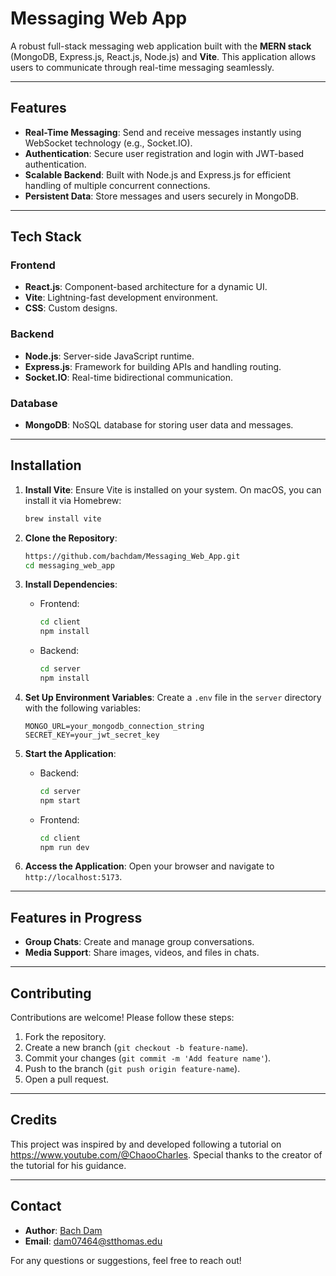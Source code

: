 # Messaging Web App

A robust full-stack messaging web application built with the **MERN stack** (MongoDB, Express.js, React.js, Node.js) and **Vite**. This application allows users to communicate through real-time messaging seamlessly.

---

## Features

- **Real-Time Messaging**: Send and receive messages instantly using WebSocket technology (e.g., Socket.IO).
- **Authentication**: Secure user registration and login with JWT-based authentication.
- **Scalable Backend**: Built with Node.js and Express.js for efficient handling of multiple concurrent connections.
- **Persistent Data**: Store messages and users securely in MongoDB.

---

## Tech Stack

### Frontend
- **React.js**: Component-based architecture for a dynamic UI.
- **Vite**: Lightning-fast development environment.
- **CSS**: Custom designs.

### Backend
- **Node.js**: Server-side JavaScript runtime.
- **Express.js**: Framework for building APIs and handling routing.
- **Socket.IO**: Real-time bidirectional communication.

### Database
- **MongoDB**: NoSQL database for storing user data and messages.

---

## Installation

1. **Install Vite**:
   Ensure Vite is installed on your system. On macOS, you can install it via Homebrew:
   ```bash
   brew install vite
   ```

2. **Clone the Repository**:
   ```bash
   https://github.com/bachdam/Messaging_Web_App.git
   cd messaging_web_app
   ```

3. **Install Dependencies**:
   - Frontend:
     ```bash
     cd client
     npm install
     ```
   - Backend:
     ```bash
     cd server
     npm install
     ```

4. **Set Up Environment Variables**:
   Create a `.env` file in the `server` directory with the following variables:
   ```env
   MONGO_URL=your_mongodb_connection_string
   SECRET_KEY=your_jwt_secret_key
   ```

5. **Start the Application**:
   - Backend:
     ```bash
     cd server
     npm start
     ```
   - Frontend:
     ```bash
     cd client
     npm run dev
     ```

6. **Access the Application**:
   Open your browser and navigate to `http://localhost:5173`.

---

## Features in Progress

- **Group Chats**: Create and manage group conversations.
- **Media Support**: Share images, videos, and files in chats.

---

## Contributing

Contributions are welcome! Please follow these steps:

1. Fork the repository.
2. Create a new branch (`git checkout -b feature-name`).
3. Commit your changes (`git commit -m 'Add feature name'`).
4. Push to the branch (`git push origin feature-name`).
5. Open a pull request.

---

## Credits

This project was inspired by and developed following a tutorial on https://www.youtube.com/@ChaooCharles. Special thanks to the creator of the tutorial for his guidance.

---

## Contact

- **Author**: [Bach Dam](https://github.com/bachdam)
- **Email**: dam07464@stthomas.edu

For any questions or suggestions, feel free to reach out!
